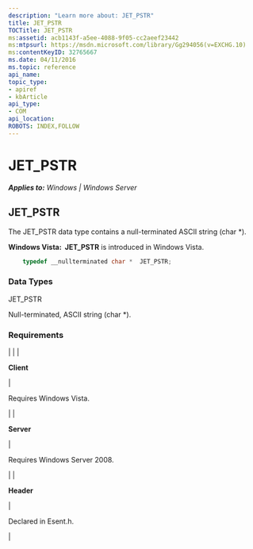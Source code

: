 ```yaml
---
description: "Learn more about: JET_PSTR"
title: JET_PSTR
TOCTitle: JET_PSTR
ms:assetid: acb1143f-a5ee-4088-9f05-cc2aeef23442
ms:mtpsurl: https://msdn.microsoft.com/library/Gg294056(v=EXCHG.10)
ms:contentKeyID: 32765667
ms.date: 04/11/2016
ms.topic: reference
api_name: 
topic_type: 
- apiref
- kbArticle
api_type: 
- COM
api_location: 
ROBOTS: INDEX,FOLLOW
---
```


# JET_PSTR


_**Applies to:** Windows | Windows Server_

## JET_PSTR

The JET_PSTR data type contains a null-terminated ASCII string (char \*).

**Windows Vista:  JET_PSTR** is introduced in Windows Vista.

```cpp
    typedef __nullterminated char *  JET_PSTR;
```

### Data Types

JET_PSTR

Null-terminated, ASCII string (char \*).

### Requirements


| 
|
| <p><strong>Client</strong></p> | <p>Requires Windows Vista.</p> | 
| <p><strong>Server</strong></p> | <p>Requires Windows Server 2008.</p> | 
| <p><strong>Header</strong></p> | <p>Declared in Esent.h.</p> | 


